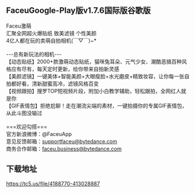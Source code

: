 ## FaceuGoogle-Play版v1.7.6国际版谷歌版
Faceu激萌 <br>汇聚全网超火爆贴纸 致美滤镜 个性美颜 <br>4亿人都在玩的卖萌自拍相机(￣▽￣)~* <br> <br>---总有新玩法的相机--- <br>【动态贴纸】2000+款激萌动态贴纸，猫咪兔耳朵、元气少女、潮酷恶搞百种风格应有尽有，每天定时更新，给你带来自拍新灵感 <br>【美颜滤镜】一键美体+智能美颜+大眼瘦脸+水光磨皮+精致妆容，让你每一张自拍都好看，清新甜蜜高冷，滤镜风格百变 <br>【视频跟拍】搜罗TOP短视频片段，附加小白教学辅助，轻松跟拍，全网红人就是你 <br>【GIF表情包】拒绝尬聊！走在潮流尖端的素材，一键拍摄你的专属GIF表情包，从此斗图没输过 <br> <br>===欢迎勾搭=== <br>官方新浪微博：@FaceuApp <br>意见反馈邮箱：supportfaceu@bytedance.com <br>商务合作邮箱：faceu.business@bytedance.com
## 下载地址
https://tc5.us/file/4188770-413028887